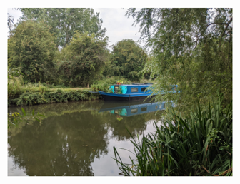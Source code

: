 ![A nice picture of Jasmine the boat](https://raw.githubusercontent.com/andylolz/andylolz/master/boaty.jpeg)
